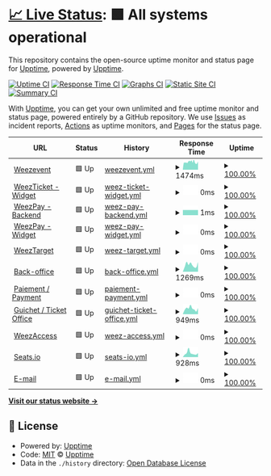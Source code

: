 # [📈 Live Status](https://demo.upptime.js.org): <!--live status--> **🟩 All systems operational**

This repository contains the open-source uptime monitor and status page for [Upptime](https://upptime.js.org), powered by [Upptime](https://github.com/upptime/upptime).

[![Uptime CI](https://github.com/Weezevent/status-page/workflows/Uptime%20CI/badge.svg)](https://github.com/Weezevent/status-page/actions?query=workflow%3A%22Uptime+CI%22)
[![Response Time CI](https://github.com/Weezevent/status-page/workflows/Response%20Time%20CI/badge.svg)](https://github.com/Weezevent/status-page/actions?query=workflow%3A%22Response+Time+CI%22)
[![Graphs CI](https://github.com/Weezevent/status-page/workflows/Graphs%20CI/badge.svg)](https://github.com/Weezevent/status-page/actions?query=workflow%3A%22Graphs+CI%22)
[![Static Site CI](https://github.com/Weezevent/status-page/workflows/Static%20Site%20CI/badge.svg)](https://github.com/Weezevent/status-page/actions?query=workflow%3A%22Static+Site+CI%22)
[![Summary CI](https://github.com/Weezevent/status-page/workflows/Summary%20CI/badge.svg)](https://github.com/Weezevent/status-page/actions?query=workflow%3A%22Summary+CI%22)

With [Upptime](https://upptime.js.org), you can get your own unlimited and free uptime monitor and status page, powered entirely by a GitHub repository. We use [Issues](https://github.com/upptime/upptime/issues) as incident reports, [Actions](https://github.com/Weezevent/status-page/actions) as uptime monitors, and [Pages](https://demo.upptime.js.org) for the status page.

<!--start: status pages-->
<!-- This summary is generated by Upptime (https://github.com/upptime/upptime) -->
<!-- Do not edit this manually, your changes will be overwritten -->
<!-- prettier-ignore -->
| URL | Status | History | Response Time | Uptime |
| --- | ------ | ------- | ------------- | ------ |
| <img alt="" src="https://icons.duckduckgo.com/ip3/weezevent.com.ico" height="13"> [Weezevent](https://weezevent.com/en-gb/) | 🟩 Up | [weezevent.yml](https://github.com/Weezevent/status-page/commits/HEAD/history/weezevent.yml) | <details><summary><img alt="Response time graph" src="./graphs/weezevent/response-time-week.png" height="20"> 1474ms</summary><br><a href="https://Weezevent.github.io/status-page/history/weezevent"><img alt="Response time 1474" src="https://img.shields.io/endpoint?url=https%3A%2F%2Fraw.githubusercontent.com%2FWeezevent%2Fstatus-page%2FHEAD%2Fapi%2Fweezevent%2Fresponse-time.json"></a><br><a href="https://Weezevent.github.io/status-page/history/weezevent"><img alt="24-hour response time 1474" src="https://img.shields.io/endpoint?url=https%3A%2F%2Fraw.githubusercontent.com%2FWeezevent%2Fstatus-page%2FHEAD%2Fapi%2Fweezevent%2Fresponse-time-day.json"></a><br><a href="https://Weezevent.github.io/status-page/history/weezevent"><img alt="7-day response time 1474" src="https://img.shields.io/endpoint?url=https%3A%2F%2Fraw.githubusercontent.com%2FWeezevent%2Fstatus-page%2FHEAD%2Fapi%2Fweezevent%2Fresponse-time-week.json"></a><br><a href="https://Weezevent.github.io/status-page/history/weezevent"><img alt="30-day response time 1474" src="https://img.shields.io/endpoint?url=https%3A%2F%2Fraw.githubusercontent.com%2FWeezevent%2Fstatus-page%2FHEAD%2Fapi%2Fweezevent%2Fresponse-time-month.json"></a><br><a href="https://Weezevent.github.io/status-page/history/weezevent"><img alt="1-year response time 1474" src="https://img.shields.io/endpoint?url=https%3A%2F%2Fraw.githubusercontent.com%2FWeezevent%2Fstatus-page%2FHEAD%2Fapi%2Fweezevent%2Fresponse-time-year.json"></a></details> | <details><summary><a href="https://Weezevent.github.io/status-page/history/weezevent">100.00%</a></summary><a href="https://Weezevent.github.io/status-page/history/weezevent"><img alt="All-time uptime 100.00%" src="https://img.shields.io/endpoint?url=https%3A%2F%2Fraw.githubusercontent.com%2FWeezevent%2Fstatus-page%2FHEAD%2Fapi%2Fweezevent%2Fuptime.json"></a><br><a href="https://Weezevent.github.io/status-page/history/weezevent"><img alt="24-hour uptime 100.00%" src="https://img.shields.io/endpoint?url=https%3A%2F%2Fraw.githubusercontent.com%2FWeezevent%2Fstatus-page%2FHEAD%2Fapi%2Fweezevent%2Fuptime-day.json"></a><br><a href="https://Weezevent.github.io/status-page/history/weezevent"><img alt="7-day uptime 100.00%" src="https://img.shields.io/endpoint?url=https%3A%2F%2Fraw.githubusercontent.com%2FWeezevent%2Fstatus-page%2FHEAD%2Fapi%2Fweezevent%2Fuptime-week.json"></a><br><a href="https://Weezevent.github.io/status-page/history/weezevent"><img alt="30-day uptime 100.00%" src="https://img.shields.io/endpoint?url=https%3A%2F%2Fraw.githubusercontent.com%2FWeezevent%2Fstatus-page%2FHEAD%2Fapi%2Fweezevent%2Fuptime-month.json"></a><br><a href="https://Weezevent.github.io/status-page/history/weezevent"><img alt="1-year uptime 100.00%" src="https://img.shields.io/endpoint?url=https%3A%2F%2Fraw.githubusercontent.com%2FWeezevent%2Fstatus-page%2FHEAD%2Fapi%2Fweezevent%2Fuptime-year.json"></a></details>
| <img alt="" src="https://icons.duckduckgo.com/ip3/null.ico" height="13"> [WeezTicket - Widget](127.0.0.53) | 🟩 Up | [weez-ticket-widget.yml](https://github.com/Weezevent/status-page/commits/HEAD/history/weez-ticket-widget.yml) | <details><summary><img alt="Response time graph" src="./graphs/weez-ticket-widget/response-time-week.png" height="20"> 0ms</summary><br><a href="https://Weezevent.github.io/status-page/history/weez-ticket-widget"><img alt="Response time 0" src="https://img.shields.io/endpoint?url=https%3A%2F%2Fraw.githubusercontent.com%2FWeezevent%2Fstatus-page%2FHEAD%2Fapi%2Fweez-ticket-widget%2Fresponse-time.json"></a><br><a href="https://Weezevent.github.io/status-page/history/weez-ticket-widget"><img alt="24-hour response time 0" src="https://img.shields.io/endpoint?url=https%3A%2F%2Fraw.githubusercontent.com%2FWeezevent%2Fstatus-page%2FHEAD%2Fapi%2Fweez-ticket-widget%2Fresponse-time-day.json"></a><br><a href="https://Weezevent.github.io/status-page/history/weez-ticket-widget"><img alt="7-day response time 0" src="https://img.shields.io/endpoint?url=https%3A%2F%2Fraw.githubusercontent.com%2FWeezevent%2Fstatus-page%2FHEAD%2Fapi%2Fweez-ticket-widget%2Fresponse-time-week.json"></a><br><a href="https://Weezevent.github.io/status-page/history/weez-ticket-widget"><img alt="30-day response time 0" src="https://img.shields.io/endpoint?url=https%3A%2F%2Fraw.githubusercontent.com%2FWeezevent%2Fstatus-page%2FHEAD%2Fapi%2Fweez-ticket-widget%2Fresponse-time-month.json"></a><br><a href="https://Weezevent.github.io/status-page/history/weez-ticket-widget"><img alt="1-year response time 0" src="https://img.shields.io/endpoint?url=https%3A%2F%2Fraw.githubusercontent.com%2FWeezevent%2Fstatus-page%2FHEAD%2Fapi%2Fweez-ticket-widget%2Fresponse-time-year.json"></a></details> | <details><summary><a href="https://Weezevent.github.io/status-page/history/weez-ticket-widget">100.00%</a></summary><a href="https://Weezevent.github.io/status-page/history/weez-ticket-widget"><img alt="All-time uptime 100.00%" src="https://img.shields.io/endpoint?url=https%3A%2F%2Fraw.githubusercontent.com%2FWeezevent%2Fstatus-page%2FHEAD%2Fapi%2Fweez-ticket-widget%2Fuptime.json"></a><br><a href="https://Weezevent.github.io/status-page/history/weez-ticket-widget"><img alt="24-hour uptime 100.00%" src="https://img.shields.io/endpoint?url=https%3A%2F%2Fraw.githubusercontent.com%2FWeezevent%2Fstatus-page%2FHEAD%2Fapi%2Fweez-ticket-widget%2Fuptime-day.json"></a><br><a href="https://Weezevent.github.io/status-page/history/weez-ticket-widget"><img alt="7-day uptime 100.00%" src="https://img.shields.io/endpoint?url=https%3A%2F%2Fraw.githubusercontent.com%2FWeezevent%2Fstatus-page%2FHEAD%2Fapi%2Fweez-ticket-widget%2Fuptime-week.json"></a><br><a href="https://Weezevent.github.io/status-page/history/weez-ticket-widget"><img alt="30-day uptime 100.00%" src="https://img.shields.io/endpoint?url=https%3A%2F%2Fraw.githubusercontent.com%2FWeezevent%2Fstatus-page%2FHEAD%2Fapi%2Fweez-ticket-widget%2Fuptime-month.json"></a><br><a href="https://Weezevent.github.io/status-page/history/weez-ticket-widget"><img alt="1-year uptime 100.00%" src="https://img.shields.io/endpoint?url=https%3A%2F%2Fraw.githubusercontent.com%2FWeezevent%2Fstatus-page%2FHEAD%2Fapi%2Fweez-ticket-widget%2Fuptime-year.json"></a></details>
| <img alt="" src="https://icons.duckduckgo.com/ip3/null.ico" height="13"> [WeezPay - Backend](127.0.0.53) | 🟩 Up | [weez-pay-backend.yml](https://github.com/Weezevent/status-page/commits/HEAD/history/weez-pay-backend.yml) | <details><summary><img alt="Response time graph" src="./graphs/weez-pay-backend/response-time-week.png" height="20"> 1ms</summary><br><a href="https://Weezevent.github.io/status-page/history/weez-pay-backend"><img alt="Response time 1" src="https://img.shields.io/endpoint?url=https%3A%2F%2Fraw.githubusercontent.com%2FWeezevent%2Fstatus-page%2FHEAD%2Fapi%2Fweez-pay-backend%2Fresponse-time.json"></a><br><a href="https://Weezevent.github.io/status-page/history/weez-pay-backend"><img alt="24-hour response time 1" src="https://img.shields.io/endpoint?url=https%3A%2F%2Fraw.githubusercontent.com%2FWeezevent%2Fstatus-page%2FHEAD%2Fapi%2Fweez-pay-backend%2Fresponse-time-day.json"></a><br><a href="https://Weezevent.github.io/status-page/history/weez-pay-backend"><img alt="7-day response time 1" src="https://img.shields.io/endpoint?url=https%3A%2F%2Fraw.githubusercontent.com%2FWeezevent%2Fstatus-page%2FHEAD%2Fapi%2Fweez-pay-backend%2Fresponse-time-week.json"></a><br><a href="https://Weezevent.github.io/status-page/history/weez-pay-backend"><img alt="30-day response time 1" src="https://img.shields.io/endpoint?url=https%3A%2F%2Fraw.githubusercontent.com%2FWeezevent%2Fstatus-page%2FHEAD%2Fapi%2Fweez-pay-backend%2Fresponse-time-month.json"></a><br><a href="https://Weezevent.github.io/status-page/history/weez-pay-backend"><img alt="1-year response time 1" src="https://img.shields.io/endpoint?url=https%3A%2F%2Fraw.githubusercontent.com%2FWeezevent%2Fstatus-page%2FHEAD%2Fapi%2Fweez-pay-backend%2Fresponse-time-year.json"></a></details> | <details><summary><a href="https://Weezevent.github.io/status-page/history/weez-pay-backend">100.00%</a></summary><a href="https://Weezevent.github.io/status-page/history/weez-pay-backend"><img alt="All-time uptime 100.00%" src="https://img.shields.io/endpoint?url=https%3A%2F%2Fraw.githubusercontent.com%2FWeezevent%2Fstatus-page%2FHEAD%2Fapi%2Fweez-pay-backend%2Fuptime.json"></a><br><a href="https://Weezevent.github.io/status-page/history/weez-pay-backend"><img alt="24-hour uptime 100.00%" src="https://img.shields.io/endpoint?url=https%3A%2F%2Fraw.githubusercontent.com%2FWeezevent%2Fstatus-page%2FHEAD%2Fapi%2Fweez-pay-backend%2Fuptime-day.json"></a><br><a href="https://Weezevent.github.io/status-page/history/weez-pay-backend"><img alt="7-day uptime 100.00%" src="https://img.shields.io/endpoint?url=https%3A%2F%2Fraw.githubusercontent.com%2FWeezevent%2Fstatus-page%2FHEAD%2Fapi%2Fweez-pay-backend%2Fuptime-week.json"></a><br><a href="https://Weezevent.github.io/status-page/history/weez-pay-backend"><img alt="30-day uptime 100.00%" src="https://img.shields.io/endpoint?url=https%3A%2F%2Fraw.githubusercontent.com%2FWeezevent%2Fstatus-page%2FHEAD%2Fapi%2Fweez-pay-backend%2Fuptime-month.json"></a><br><a href="https://Weezevent.github.io/status-page/history/weez-pay-backend"><img alt="1-year uptime 100.00%" src="https://img.shields.io/endpoint?url=https%3A%2F%2Fraw.githubusercontent.com%2FWeezevent%2Fstatus-page%2FHEAD%2Fapi%2Fweez-pay-backend%2Fuptime-year.json"></a></details>
| <img alt="" src="https://icons.duckduckgo.com/ip3/null.ico" height="13"> [WeezPay - Widget](127.0.0.53) | 🟩 Up | [weez-pay-widget.yml](https://github.com/Weezevent/status-page/commits/HEAD/history/weez-pay-widget.yml) | <details><summary><img alt="Response time graph" src="./graphs/weez-pay-widget/response-time-week.png" height="20"> 0ms</summary><br><a href="https://Weezevent.github.io/status-page/history/weez-pay-widget"><img alt="Response time 0" src="https://img.shields.io/endpoint?url=https%3A%2F%2Fraw.githubusercontent.com%2FWeezevent%2Fstatus-page%2FHEAD%2Fapi%2Fweez-pay-widget%2Fresponse-time.json"></a><br><a href="https://Weezevent.github.io/status-page/history/weez-pay-widget"><img alt="24-hour response time 0" src="https://img.shields.io/endpoint?url=https%3A%2F%2Fraw.githubusercontent.com%2FWeezevent%2Fstatus-page%2FHEAD%2Fapi%2Fweez-pay-widget%2Fresponse-time-day.json"></a><br><a href="https://Weezevent.github.io/status-page/history/weez-pay-widget"><img alt="7-day response time 0" src="https://img.shields.io/endpoint?url=https%3A%2F%2Fraw.githubusercontent.com%2FWeezevent%2Fstatus-page%2FHEAD%2Fapi%2Fweez-pay-widget%2Fresponse-time-week.json"></a><br><a href="https://Weezevent.github.io/status-page/history/weez-pay-widget"><img alt="30-day response time 0" src="https://img.shields.io/endpoint?url=https%3A%2F%2Fraw.githubusercontent.com%2FWeezevent%2Fstatus-page%2FHEAD%2Fapi%2Fweez-pay-widget%2Fresponse-time-month.json"></a><br><a href="https://Weezevent.github.io/status-page/history/weez-pay-widget"><img alt="1-year response time 0" src="https://img.shields.io/endpoint?url=https%3A%2F%2Fraw.githubusercontent.com%2FWeezevent%2Fstatus-page%2FHEAD%2Fapi%2Fweez-pay-widget%2Fresponse-time-year.json"></a></details> | <details><summary><a href="https://Weezevent.github.io/status-page/history/weez-pay-widget">100.00%</a></summary><a href="https://Weezevent.github.io/status-page/history/weez-pay-widget"><img alt="All-time uptime 100.00%" src="https://img.shields.io/endpoint?url=https%3A%2F%2Fraw.githubusercontent.com%2FWeezevent%2Fstatus-page%2FHEAD%2Fapi%2Fweez-pay-widget%2Fuptime.json"></a><br><a href="https://Weezevent.github.io/status-page/history/weez-pay-widget"><img alt="24-hour uptime 100.00%" src="https://img.shields.io/endpoint?url=https%3A%2F%2Fraw.githubusercontent.com%2FWeezevent%2Fstatus-page%2FHEAD%2Fapi%2Fweez-pay-widget%2Fuptime-day.json"></a><br><a href="https://Weezevent.github.io/status-page/history/weez-pay-widget"><img alt="7-day uptime 100.00%" src="https://img.shields.io/endpoint?url=https%3A%2F%2Fraw.githubusercontent.com%2FWeezevent%2Fstatus-page%2FHEAD%2Fapi%2Fweez-pay-widget%2Fuptime-week.json"></a><br><a href="https://Weezevent.github.io/status-page/history/weez-pay-widget"><img alt="30-day uptime 100.00%" src="https://img.shields.io/endpoint?url=https%3A%2F%2Fraw.githubusercontent.com%2FWeezevent%2Fstatus-page%2FHEAD%2Fapi%2Fweez-pay-widget%2Fuptime-month.json"></a><br><a href="https://Weezevent.github.io/status-page/history/weez-pay-widget"><img alt="1-year uptime 100.00%" src="https://img.shields.io/endpoint?url=https%3A%2F%2Fraw.githubusercontent.com%2FWeezevent%2Fstatus-page%2FHEAD%2Fapi%2Fweez-pay-widget%2Fuptime-year.json"></a></details>
| <img alt="" src="https://icons.duckduckgo.com/ip3/null.ico" height="13"> [WeezTarget](127.0.0.53) | 🟩 Up | [weez-target.yml](https://github.com/Weezevent/status-page/commits/HEAD/history/weez-target.yml) | <details><summary><img alt="Response time graph" src="./graphs/weez-target/response-time-week.png" height="20"> 0ms</summary><br><a href="https://Weezevent.github.io/status-page/history/weez-target"><img alt="Response time 0" src="https://img.shields.io/endpoint?url=https%3A%2F%2Fraw.githubusercontent.com%2FWeezevent%2Fstatus-page%2FHEAD%2Fapi%2Fweez-target%2Fresponse-time.json"></a><br><a href="https://Weezevent.github.io/status-page/history/weez-target"><img alt="24-hour response time 0" src="https://img.shields.io/endpoint?url=https%3A%2F%2Fraw.githubusercontent.com%2FWeezevent%2Fstatus-page%2FHEAD%2Fapi%2Fweez-target%2Fresponse-time-day.json"></a><br><a href="https://Weezevent.github.io/status-page/history/weez-target"><img alt="7-day response time 0" src="https://img.shields.io/endpoint?url=https%3A%2F%2Fraw.githubusercontent.com%2FWeezevent%2Fstatus-page%2FHEAD%2Fapi%2Fweez-target%2Fresponse-time-week.json"></a><br><a href="https://Weezevent.github.io/status-page/history/weez-target"><img alt="30-day response time 0" src="https://img.shields.io/endpoint?url=https%3A%2F%2Fraw.githubusercontent.com%2FWeezevent%2Fstatus-page%2FHEAD%2Fapi%2Fweez-target%2Fresponse-time-month.json"></a><br><a href="https://Weezevent.github.io/status-page/history/weez-target"><img alt="1-year response time 0" src="https://img.shields.io/endpoint?url=https%3A%2F%2Fraw.githubusercontent.com%2FWeezevent%2Fstatus-page%2FHEAD%2Fapi%2Fweez-target%2Fresponse-time-year.json"></a></details> | <details><summary><a href="https://Weezevent.github.io/status-page/history/weez-target">100.00%</a></summary><a href="https://Weezevent.github.io/status-page/history/weez-target"><img alt="All-time uptime 100.00%" src="https://img.shields.io/endpoint?url=https%3A%2F%2Fraw.githubusercontent.com%2FWeezevent%2Fstatus-page%2FHEAD%2Fapi%2Fweez-target%2Fuptime.json"></a><br><a href="https://Weezevent.github.io/status-page/history/weez-target"><img alt="24-hour uptime 100.00%" src="https://img.shields.io/endpoint?url=https%3A%2F%2Fraw.githubusercontent.com%2FWeezevent%2Fstatus-page%2FHEAD%2Fapi%2Fweez-target%2Fuptime-day.json"></a><br><a href="https://Weezevent.github.io/status-page/history/weez-target"><img alt="7-day uptime 100.00%" src="https://img.shields.io/endpoint?url=https%3A%2F%2Fraw.githubusercontent.com%2FWeezevent%2Fstatus-page%2FHEAD%2Fapi%2Fweez-target%2Fuptime-week.json"></a><br><a href="https://Weezevent.github.io/status-page/history/weez-target"><img alt="30-day uptime 100.00%" src="https://img.shields.io/endpoint?url=https%3A%2F%2Fraw.githubusercontent.com%2FWeezevent%2Fstatus-page%2FHEAD%2Fapi%2Fweez-target%2Fuptime-month.json"></a><br><a href="https://Weezevent.github.io/status-page/history/weez-target"><img alt="1-year uptime 100.00%" src="https://img.shields.io/endpoint?url=https%3A%2F%2Fraw.githubusercontent.com%2FWeezevent%2Fstatus-page%2FHEAD%2Fapi%2Fweez-target%2Fuptime-year.json"></a></details>
| <img alt="" src="https://icons.duckduckgo.com/ip3/www.weezevent.com.ico" height="13"> [Back-office](https://www.weezevent.com/bo/) | 🟩 Up | [back-office.yml](https://github.com/Weezevent/status-page/commits/HEAD/history/back-office.yml) | <details><summary><img alt="Response time graph" src="./graphs/back-office/response-time-week.png" height="20"> 1269ms</summary><br><a href="https://Weezevent.github.io/status-page/history/back-office"><img alt="Response time 1269" src="https://img.shields.io/endpoint?url=https%3A%2F%2Fraw.githubusercontent.com%2FWeezevent%2Fstatus-page%2FHEAD%2Fapi%2Fback-office%2Fresponse-time.json"></a><br><a href="https://Weezevent.github.io/status-page/history/back-office"><img alt="24-hour response time 1269" src="https://img.shields.io/endpoint?url=https%3A%2F%2Fraw.githubusercontent.com%2FWeezevent%2Fstatus-page%2FHEAD%2Fapi%2Fback-office%2Fresponse-time-day.json"></a><br><a href="https://Weezevent.github.io/status-page/history/back-office"><img alt="7-day response time 1269" src="https://img.shields.io/endpoint?url=https%3A%2F%2Fraw.githubusercontent.com%2FWeezevent%2Fstatus-page%2FHEAD%2Fapi%2Fback-office%2Fresponse-time-week.json"></a><br><a href="https://Weezevent.github.io/status-page/history/back-office"><img alt="30-day response time 1269" src="https://img.shields.io/endpoint?url=https%3A%2F%2Fraw.githubusercontent.com%2FWeezevent%2Fstatus-page%2FHEAD%2Fapi%2Fback-office%2Fresponse-time-month.json"></a><br><a href="https://Weezevent.github.io/status-page/history/back-office"><img alt="1-year response time 1269" src="https://img.shields.io/endpoint?url=https%3A%2F%2Fraw.githubusercontent.com%2FWeezevent%2Fstatus-page%2FHEAD%2Fapi%2Fback-office%2Fresponse-time-year.json"></a></details> | <details><summary><a href="https://Weezevent.github.io/status-page/history/back-office">100.00%</a></summary><a href="https://Weezevent.github.io/status-page/history/back-office"><img alt="All-time uptime 100.00%" src="https://img.shields.io/endpoint?url=https%3A%2F%2Fraw.githubusercontent.com%2FWeezevent%2Fstatus-page%2FHEAD%2Fapi%2Fback-office%2Fuptime.json"></a><br><a href="https://Weezevent.github.io/status-page/history/back-office"><img alt="24-hour uptime 100.00%" src="https://img.shields.io/endpoint?url=https%3A%2F%2Fraw.githubusercontent.com%2FWeezevent%2Fstatus-page%2FHEAD%2Fapi%2Fback-office%2Fuptime-day.json"></a><br><a href="https://Weezevent.github.io/status-page/history/back-office"><img alt="7-day uptime 100.00%" src="https://img.shields.io/endpoint?url=https%3A%2F%2Fraw.githubusercontent.com%2FWeezevent%2Fstatus-page%2FHEAD%2Fapi%2Fback-office%2Fuptime-week.json"></a><br><a href="https://Weezevent.github.io/status-page/history/back-office"><img alt="30-day uptime 100.00%" src="https://img.shields.io/endpoint?url=https%3A%2F%2Fraw.githubusercontent.com%2FWeezevent%2Fstatus-page%2FHEAD%2Fapi%2Fback-office%2Fuptime-month.json"></a><br><a href="https://Weezevent.github.io/status-page/history/back-office"><img alt="1-year uptime 100.00%" src="https://img.shields.io/endpoint?url=https%3A%2F%2Fraw.githubusercontent.com%2FWeezevent%2Fstatus-page%2FHEAD%2Fapi%2Fback-office%2Fuptime-year.json"></a></details>
| <img alt="" src="https://icons.duckduckgo.com/ip3/null.ico" height="13"> [Paiement / Payment](127.0.0.53) | 🟩 Up | [paiement-payment.yml](https://github.com/Weezevent/status-page/commits/HEAD/history/paiement-payment.yml) | <details><summary><img alt="Response time graph" src="./graphs/paiement-payment/response-time-week.png" height="20"> 0ms</summary><br><a href="https://Weezevent.github.io/status-page/history/paiement-payment"><img alt="Response time 0" src="https://img.shields.io/endpoint?url=https%3A%2F%2Fraw.githubusercontent.com%2FWeezevent%2Fstatus-page%2FHEAD%2Fapi%2Fpaiement-payment%2Fresponse-time.json"></a><br><a href="https://Weezevent.github.io/status-page/history/paiement-payment"><img alt="24-hour response time 0" src="https://img.shields.io/endpoint?url=https%3A%2F%2Fraw.githubusercontent.com%2FWeezevent%2Fstatus-page%2FHEAD%2Fapi%2Fpaiement-payment%2Fresponse-time-day.json"></a><br><a href="https://Weezevent.github.io/status-page/history/paiement-payment"><img alt="7-day response time 0" src="https://img.shields.io/endpoint?url=https%3A%2F%2Fraw.githubusercontent.com%2FWeezevent%2Fstatus-page%2FHEAD%2Fapi%2Fpaiement-payment%2Fresponse-time-week.json"></a><br><a href="https://Weezevent.github.io/status-page/history/paiement-payment"><img alt="30-day response time 0" src="https://img.shields.io/endpoint?url=https%3A%2F%2Fraw.githubusercontent.com%2FWeezevent%2Fstatus-page%2FHEAD%2Fapi%2Fpaiement-payment%2Fresponse-time-month.json"></a><br><a href="https://Weezevent.github.io/status-page/history/paiement-payment"><img alt="1-year response time 0" src="https://img.shields.io/endpoint?url=https%3A%2F%2Fraw.githubusercontent.com%2FWeezevent%2Fstatus-page%2FHEAD%2Fapi%2Fpaiement-payment%2Fresponse-time-year.json"></a></details> | <details><summary><a href="https://Weezevent.github.io/status-page/history/paiement-payment">100.00%</a></summary><a href="https://Weezevent.github.io/status-page/history/paiement-payment"><img alt="All-time uptime 100.00%" src="https://img.shields.io/endpoint?url=https%3A%2F%2Fraw.githubusercontent.com%2FWeezevent%2Fstatus-page%2FHEAD%2Fapi%2Fpaiement-payment%2Fuptime.json"></a><br><a href="https://Weezevent.github.io/status-page/history/paiement-payment"><img alt="24-hour uptime 100.00%" src="https://img.shields.io/endpoint?url=https%3A%2F%2Fraw.githubusercontent.com%2FWeezevent%2Fstatus-page%2FHEAD%2Fapi%2Fpaiement-payment%2Fuptime-day.json"></a><br><a href="https://Weezevent.github.io/status-page/history/paiement-payment"><img alt="7-day uptime 100.00%" src="https://img.shields.io/endpoint?url=https%3A%2F%2Fraw.githubusercontent.com%2FWeezevent%2Fstatus-page%2FHEAD%2Fapi%2Fpaiement-payment%2Fuptime-week.json"></a><br><a href="https://Weezevent.github.io/status-page/history/paiement-payment"><img alt="30-day uptime 100.00%" src="https://img.shields.io/endpoint?url=https%3A%2F%2Fraw.githubusercontent.com%2FWeezevent%2Fstatus-page%2FHEAD%2Fapi%2Fpaiement-payment%2Fuptime-month.json"></a><br><a href="https://Weezevent.github.io/status-page/history/paiement-payment"><img alt="1-year uptime 100.00%" src="https://img.shields.io/endpoint?url=https%3A%2F%2Fraw.githubusercontent.com%2FWeezevent%2Fstatus-page%2FHEAD%2Fapi%2Fpaiement-payment%2Fuptime-year.json"></a></details>
| <img alt="" src="https://icons.duckduckgo.com/ip3/guichet.weezevent.com.ico" height="13"> [Guichet / Ticket Office](https://guichet.weezevent.com/) | 🟩 Up | [guichet-ticket-office.yml](https://github.com/Weezevent/status-page/commits/HEAD/history/guichet-ticket-office.yml) | <details><summary><img alt="Response time graph" src="./graphs/guichet-ticket-office/response-time-week.png" height="20"> 949ms</summary><br><a href="https://Weezevent.github.io/status-page/history/guichet-ticket-office"><img alt="Response time 949" src="https://img.shields.io/endpoint?url=https%3A%2F%2Fraw.githubusercontent.com%2FWeezevent%2Fstatus-page%2FHEAD%2Fapi%2Fguichet-ticket-office%2Fresponse-time.json"></a><br><a href="https://Weezevent.github.io/status-page/history/guichet-ticket-office"><img alt="24-hour response time 949" src="https://img.shields.io/endpoint?url=https%3A%2F%2Fraw.githubusercontent.com%2FWeezevent%2Fstatus-page%2FHEAD%2Fapi%2Fguichet-ticket-office%2Fresponse-time-day.json"></a><br><a href="https://Weezevent.github.io/status-page/history/guichet-ticket-office"><img alt="7-day response time 949" src="https://img.shields.io/endpoint?url=https%3A%2F%2Fraw.githubusercontent.com%2FWeezevent%2Fstatus-page%2FHEAD%2Fapi%2Fguichet-ticket-office%2Fresponse-time-week.json"></a><br><a href="https://Weezevent.github.io/status-page/history/guichet-ticket-office"><img alt="30-day response time 949" src="https://img.shields.io/endpoint?url=https%3A%2F%2Fraw.githubusercontent.com%2FWeezevent%2Fstatus-page%2FHEAD%2Fapi%2Fguichet-ticket-office%2Fresponse-time-month.json"></a><br><a href="https://Weezevent.github.io/status-page/history/guichet-ticket-office"><img alt="1-year response time 949" src="https://img.shields.io/endpoint?url=https%3A%2F%2Fraw.githubusercontent.com%2FWeezevent%2Fstatus-page%2FHEAD%2Fapi%2Fguichet-ticket-office%2Fresponse-time-year.json"></a></details> | <details><summary><a href="https://Weezevent.github.io/status-page/history/guichet-ticket-office">100.00%</a></summary><a href="https://Weezevent.github.io/status-page/history/guichet-ticket-office"><img alt="All-time uptime 100.00%" src="https://img.shields.io/endpoint?url=https%3A%2F%2Fraw.githubusercontent.com%2FWeezevent%2Fstatus-page%2FHEAD%2Fapi%2Fguichet-ticket-office%2Fuptime.json"></a><br><a href="https://Weezevent.github.io/status-page/history/guichet-ticket-office"><img alt="24-hour uptime 100.00%" src="https://img.shields.io/endpoint?url=https%3A%2F%2Fraw.githubusercontent.com%2FWeezevent%2Fstatus-page%2FHEAD%2Fapi%2Fguichet-ticket-office%2Fuptime-day.json"></a><br><a href="https://Weezevent.github.io/status-page/history/guichet-ticket-office"><img alt="7-day uptime 100.00%" src="https://img.shields.io/endpoint?url=https%3A%2F%2Fraw.githubusercontent.com%2FWeezevent%2Fstatus-page%2FHEAD%2Fapi%2Fguichet-ticket-office%2Fuptime-week.json"></a><br><a href="https://Weezevent.github.io/status-page/history/guichet-ticket-office"><img alt="30-day uptime 100.00%" src="https://img.shields.io/endpoint?url=https%3A%2F%2Fraw.githubusercontent.com%2FWeezevent%2Fstatus-page%2FHEAD%2Fapi%2Fguichet-ticket-office%2Fuptime-month.json"></a><br><a href="https://Weezevent.github.io/status-page/history/guichet-ticket-office"><img alt="1-year uptime 100.00%" src="https://img.shields.io/endpoint?url=https%3A%2F%2Fraw.githubusercontent.com%2FWeezevent%2Fstatus-page%2FHEAD%2Fapi%2Fguichet-ticket-office%2Fuptime-year.json"></a></details>
| <img alt="" src="https://icons.duckduckgo.com/ip3/null.ico" height="13"> [WeezAccess](127.0.0.53) | 🟩 Up | [weez-access.yml](https://github.com/Weezevent/status-page/commits/HEAD/history/weez-access.yml) | <details><summary><img alt="Response time graph" src="./graphs/weez-access/response-time-week.png" height="20"> 0ms</summary><br><a href="https://Weezevent.github.io/status-page/history/weez-access"><img alt="Response time 0" src="https://img.shields.io/endpoint?url=https%3A%2F%2Fraw.githubusercontent.com%2FWeezevent%2Fstatus-page%2FHEAD%2Fapi%2Fweez-access%2Fresponse-time.json"></a><br><a href="https://Weezevent.github.io/status-page/history/weez-access"><img alt="24-hour response time 0" src="https://img.shields.io/endpoint?url=https%3A%2F%2Fraw.githubusercontent.com%2FWeezevent%2Fstatus-page%2FHEAD%2Fapi%2Fweez-access%2Fresponse-time-day.json"></a><br><a href="https://Weezevent.github.io/status-page/history/weez-access"><img alt="7-day response time 0" src="https://img.shields.io/endpoint?url=https%3A%2F%2Fraw.githubusercontent.com%2FWeezevent%2Fstatus-page%2FHEAD%2Fapi%2Fweez-access%2Fresponse-time-week.json"></a><br><a href="https://Weezevent.github.io/status-page/history/weez-access"><img alt="30-day response time 0" src="https://img.shields.io/endpoint?url=https%3A%2F%2Fraw.githubusercontent.com%2FWeezevent%2Fstatus-page%2FHEAD%2Fapi%2Fweez-access%2Fresponse-time-month.json"></a><br><a href="https://Weezevent.github.io/status-page/history/weez-access"><img alt="1-year response time 0" src="https://img.shields.io/endpoint?url=https%3A%2F%2Fraw.githubusercontent.com%2FWeezevent%2Fstatus-page%2FHEAD%2Fapi%2Fweez-access%2Fresponse-time-year.json"></a></details> | <details><summary><a href="https://Weezevent.github.io/status-page/history/weez-access">100.00%</a></summary><a href="https://Weezevent.github.io/status-page/history/weez-access"><img alt="All-time uptime 100.00%" src="https://img.shields.io/endpoint?url=https%3A%2F%2Fraw.githubusercontent.com%2FWeezevent%2Fstatus-page%2FHEAD%2Fapi%2Fweez-access%2Fuptime.json"></a><br><a href="https://Weezevent.github.io/status-page/history/weez-access"><img alt="24-hour uptime 100.00%" src="https://img.shields.io/endpoint?url=https%3A%2F%2Fraw.githubusercontent.com%2FWeezevent%2Fstatus-page%2FHEAD%2Fapi%2Fweez-access%2Fuptime-day.json"></a><br><a href="https://Weezevent.github.io/status-page/history/weez-access"><img alt="7-day uptime 100.00%" src="https://img.shields.io/endpoint?url=https%3A%2F%2Fraw.githubusercontent.com%2FWeezevent%2Fstatus-page%2FHEAD%2Fapi%2Fweez-access%2Fuptime-week.json"></a><br><a href="https://Weezevent.github.io/status-page/history/weez-access"><img alt="30-day uptime 100.00%" src="https://img.shields.io/endpoint?url=https%3A%2F%2Fraw.githubusercontent.com%2FWeezevent%2Fstatus-page%2FHEAD%2Fapi%2Fweez-access%2Fuptime-month.json"></a><br><a href="https://Weezevent.github.io/status-page/history/weez-access"><img alt="1-year uptime 100.00%" src="https://img.shields.io/endpoint?url=https%3A%2F%2Fraw.githubusercontent.com%2FWeezevent%2Fstatus-page%2FHEAD%2Fapi%2Fweez-access%2Fuptime-year.json"></a></details>
| <img alt="" src="https://icons.duckduckgo.com/ip3/seats.io.ico" height="13"> [Seats.io](http://seats.io/) | 🟩 Up | [seats-io.yml](https://github.com/Weezevent/status-page/commits/HEAD/history/seats-io.yml) | <details><summary><img alt="Response time graph" src="./graphs/seats-io/response-time-week.png" height="20"> 928ms</summary><br><a href="https://Weezevent.github.io/status-page/history/seats-io"><img alt="Response time 928" src="https://img.shields.io/endpoint?url=https%3A%2F%2Fraw.githubusercontent.com%2FWeezevent%2Fstatus-page%2FHEAD%2Fapi%2Fseats-io%2Fresponse-time.json"></a><br><a href="https://Weezevent.github.io/status-page/history/seats-io"><img alt="24-hour response time 928" src="https://img.shields.io/endpoint?url=https%3A%2F%2Fraw.githubusercontent.com%2FWeezevent%2Fstatus-page%2FHEAD%2Fapi%2Fseats-io%2Fresponse-time-day.json"></a><br><a href="https://Weezevent.github.io/status-page/history/seats-io"><img alt="7-day response time 928" src="https://img.shields.io/endpoint?url=https%3A%2F%2Fraw.githubusercontent.com%2FWeezevent%2Fstatus-page%2FHEAD%2Fapi%2Fseats-io%2Fresponse-time-week.json"></a><br><a href="https://Weezevent.github.io/status-page/history/seats-io"><img alt="30-day response time 928" src="https://img.shields.io/endpoint?url=https%3A%2F%2Fraw.githubusercontent.com%2FWeezevent%2Fstatus-page%2FHEAD%2Fapi%2Fseats-io%2Fresponse-time-month.json"></a><br><a href="https://Weezevent.github.io/status-page/history/seats-io"><img alt="1-year response time 928" src="https://img.shields.io/endpoint?url=https%3A%2F%2Fraw.githubusercontent.com%2FWeezevent%2Fstatus-page%2FHEAD%2Fapi%2Fseats-io%2Fresponse-time-year.json"></a></details> | <details><summary><a href="https://Weezevent.github.io/status-page/history/seats-io">100.00%</a></summary><a href="https://Weezevent.github.io/status-page/history/seats-io"><img alt="All-time uptime 100.00%" src="https://img.shields.io/endpoint?url=https%3A%2F%2Fraw.githubusercontent.com%2FWeezevent%2Fstatus-page%2FHEAD%2Fapi%2Fseats-io%2Fuptime.json"></a><br><a href="https://Weezevent.github.io/status-page/history/seats-io"><img alt="24-hour uptime 100.00%" src="https://img.shields.io/endpoint?url=https%3A%2F%2Fraw.githubusercontent.com%2FWeezevent%2Fstatus-page%2FHEAD%2Fapi%2Fseats-io%2Fuptime-day.json"></a><br><a href="https://Weezevent.github.io/status-page/history/seats-io"><img alt="7-day uptime 100.00%" src="https://img.shields.io/endpoint?url=https%3A%2F%2Fraw.githubusercontent.com%2FWeezevent%2Fstatus-page%2FHEAD%2Fapi%2Fseats-io%2Fuptime-week.json"></a><br><a href="https://Weezevent.github.io/status-page/history/seats-io"><img alt="30-day uptime 100.00%" src="https://img.shields.io/endpoint?url=https%3A%2F%2Fraw.githubusercontent.com%2FWeezevent%2Fstatus-page%2FHEAD%2Fapi%2Fseats-io%2Fuptime-month.json"></a><br><a href="https://Weezevent.github.io/status-page/history/seats-io"><img alt="1-year uptime 100.00%" src="https://img.shields.io/endpoint?url=https%3A%2F%2Fraw.githubusercontent.com%2FWeezevent%2Fstatus-page%2FHEAD%2Fapi%2Fseats-io%2Fuptime-year.json"></a></details>
| <img alt="" src="https://icons.duckduckgo.com/ip3/null.ico" height="13"> [E-mail](127.0.0.53) | 🟩 Up | [e-mail.yml](https://github.com/Weezevent/status-page/commits/HEAD/history/e-mail.yml) | <details><summary><img alt="Response time graph" src="./graphs/e-mail/response-time-week.png" height="20"> 0ms</summary><br><a href="https://Weezevent.github.io/status-page/history/e-mail"><img alt="Response time 0" src="https://img.shields.io/endpoint?url=https%3A%2F%2Fraw.githubusercontent.com%2FWeezevent%2Fstatus-page%2FHEAD%2Fapi%2Fe-mail%2Fresponse-time.json"></a><br><a href="https://Weezevent.github.io/status-page/history/e-mail"><img alt="24-hour response time 0" src="https://img.shields.io/endpoint?url=https%3A%2F%2Fraw.githubusercontent.com%2FWeezevent%2Fstatus-page%2FHEAD%2Fapi%2Fe-mail%2Fresponse-time-day.json"></a><br><a href="https://Weezevent.github.io/status-page/history/e-mail"><img alt="7-day response time 0" src="https://img.shields.io/endpoint?url=https%3A%2F%2Fraw.githubusercontent.com%2FWeezevent%2Fstatus-page%2FHEAD%2Fapi%2Fe-mail%2Fresponse-time-week.json"></a><br><a href="https://Weezevent.github.io/status-page/history/e-mail"><img alt="30-day response time 0" src="https://img.shields.io/endpoint?url=https%3A%2F%2Fraw.githubusercontent.com%2FWeezevent%2Fstatus-page%2FHEAD%2Fapi%2Fe-mail%2Fresponse-time-month.json"></a><br><a href="https://Weezevent.github.io/status-page/history/e-mail"><img alt="1-year response time 0" src="https://img.shields.io/endpoint?url=https%3A%2F%2Fraw.githubusercontent.com%2FWeezevent%2Fstatus-page%2FHEAD%2Fapi%2Fe-mail%2Fresponse-time-year.json"></a></details> | <details><summary><a href="https://Weezevent.github.io/status-page/history/e-mail">100.00%</a></summary><a href="https://Weezevent.github.io/status-page/history/e-mail"><img alt="All-time uptime 100.00%" src="https://img.shields.io/endpoint?url=https%3A%2F%2Fraw.githubusercontent.com%2FWeezevent%2Fstatus-page%2FHEAD%2Fapi%2Fe-mail%2Fuptime.json"></a><br><a href="https://Weezevent.github.io/status-page/history/e-mail"><img alt="24-hour uptime 100.00%" src="https://img.shields.io/endpoint?url=https%3A%2F%2Fraw.githubusercontent.com%2FWeezevent%2Fstatus-page%2FHEAD%2Fapi%2Fe-mail%2Fuptime-day.json"></a><br><a href="https://Weezevent.github.io/status-page/history/e-mail"><img alt="7-day uptime 100.00%" src="https://img.shields.io/endpoint?url=https%3A%2F%2Fraw.githubusercontent.com%2FWeezevent%2Fstatus-page%2FHEAD%2Fapi%2Fe-mail%2Fuptime-week.json"></a><br><a href="https://Weezevent.github.io/status-page/history/e-mail"><img alt="30-day uptime 100.00%" src="https://img.shields.io/endpoint?url=https%3A%2F%2Fraw.githubusercontent.com%2FWeezevent%2Fstatus-page%2FHEAD%2Fapi%2Fe-mail%2Fuptime-month.json"></a><br><a href="https://Weezevent.github.io/status-page/history/e-mail"><img alt="1-year uptime 100.00%" src="https://img.shields.io/endpoint?url=https%3A%2F%2Fraw.githubusercontent.com%2FWeezevent%2Fstatus-page%2FHEAD%2Fapi%2Fe-mail%2Fuptime-year.json"></a></details>

<!--end: status pages-->

[**Visit our status website →**](https://demo.upptime.js.org)

## 📄 License

- Powered by: [Upptime](https://github.com/upptime/upptime)
- Code: [MIT](./LICENSE) © [Upptime](https://upptime.js.org)
- Data in the `./history` directory: [Open Database License](https://opendatacommons.org/licenses/odbl/1-0/)
